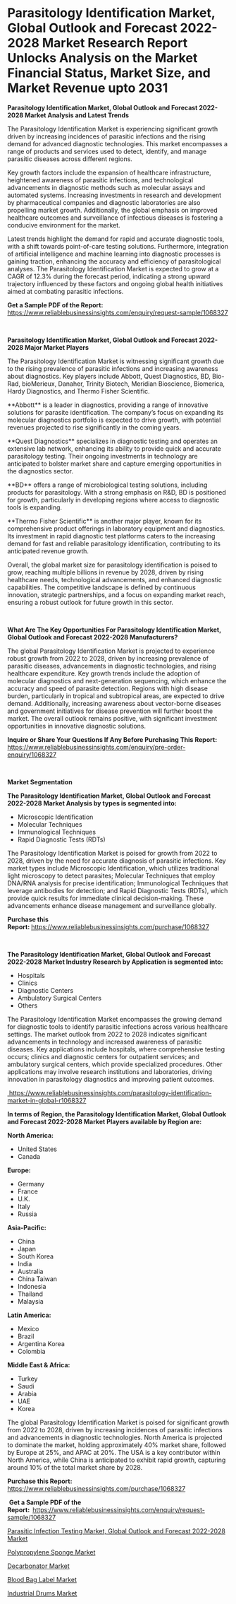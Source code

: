 <p><h1>Parasitology Identification Market, Global Outlook and Forecast 2022-2028 Market Research Report Unlocks Analysis on the Market Financial Status, Market Size, and Market Revenue upto 2031</h1></p><p><strong>Parasitology Identification Market, Global Outlook and Forecast 2022-2028 Market Analysis and Latest Trends</strong></p>
<p><p>The Parasitology Identification Market is experiencing significant growth driven by increasing incidences of parasitic infections and the rising demand for advanced diagnostic technologies. This market encompasses a range of products and services used to detect, identify, and manage parasitic diseases across different regions.</p><p>Key growth factors include the expansion of healthcare infrastructure, heightened awareness of parasitic infections, and technological advancements in diagnostic methods such as molecular assays and automated systems. Increasing investments in research and development by pharmaceutical companies and diagnostic laboratories are also propelling market growth. Additionally, the global emphasis on improved healthcare outcomes and surveillance of infectious diseases is fostering a conducive environment for the market.</p><p>Latest trends highlight the demand for rapid and accurate diagnostic tools, with a shift towards point-of-care testing solutions. Furthermore, integration of artificial intelligence and machine learning into diagnostic processes is gaining traction, enhancing the accuracy and efficiency of parasitological analyses. The Parasitology Identification Market is expected to grow at a CAGR of 12.3% during the forecast period, indicating a strong upward trajectory influenced by these factors and ongoing global health initiatives aimed at combating parasitic infections.</p></p>
<p><strong>Get a Sample PDF of the Report:&nbsp;</strong> <a href="https://www.reliablebusinessinsights.com/enquiry/request-sample/1068327">https://www.reliablebusinessinsights.com/enquiry/request-sample/1068327</a></p>
<p>&nbsp;</p>
<p><strong>Parasitology Identification Market, Global Outlook and Forecast 2022-2028 Major Market Players</strong></p>
<p><p>The Parasitology Identification Market is witnessing significant growth due to the rising prevalence of parasitic infections and increasing awareness about diagnostics. Key players include Abbott, Quest Diagnostics, BD, Bio-Rad, bioMerieux, Danaher, Trinity Biotech, Meridian Bioscience, Biomerica, Hardy Diagnostics, and Thermo Fisher Scientific.</p><p>**Abbott** is a leader in diagnostics, providing a range of innovative solutions for parasite identification. The company’s focus on expanding its molecular diagnostics portfolio is expected to drive growth, with potential revenues projected to rise significantly in the coming years.</p><p>**Quest Diagnostics** specializes in diagnostic testing and operates an extensive lab network, enhancing its ability to provide quick and accurate parasitology testing. Their ongoing investments in technology are anticipated to bolster market share and capture emerging opportunities in the diagnostics sector.</p><p>**BD** offers a range of microbiological testing solutions, including products for parasitology. With a strong emphasis on R&D, BD is positioned for growth, particularly in developing regions where access to diagnostic tools is expanding.</p><p>**Thermo Fisher Scientific** is another major player, known for its comprehensive product offerings in laboratory equipment and diagnostics. Its investment in rapid diagnostic test platforms caters to the increasing demand for fast and reliable parasitology identification, contributing to its anticipated revenue growth.</p><p>Overall, the global market size for parasitology identification is poised to grow, reaching multiple billions in revenue by 2028, driven by rising healthcare needs, technological advancements, and enhanced diagnostic capabilities. The competitive landscape is defined by continuous innovation, strategic partnerships, and a focus on expanding market reach, ensuring a robust outlook for future growth in this sector.</p></p>
<p>&nbsp;</p>
<p><strong>What Are The Key Opportunities For Parasitology Identification Market, Global Outlook and Forecast 2022-2028 Manufacturers?</strong></p>
<p><p>The global Parasitology Identification Market is projected to experience robust growth from 2022 to 2028, driven by increasing prevalence of parasitic diseases, advancements in diagnostic technologies, and rising healthcare expenditure. Key growth trends include the adoption of molecular diagnostics and next-generation sequencing, which enhance the accuracy and speed of parasite detection. Regions with high disease burden, particularly in tropical and subtropical areas, are expected to drive demand. Additionally, increasing awareness about vector-borne diseases and government initiatives for disease prevention will further boost the market. The overall outlook remains positive, with significant investment opportunities in innovative diagnostic solutions.</p></p>
<p><strong>Inquire or Share Your Questions If Any Before Purchasing This Report:</strong> <a href="https://www.reliablebusinessinsights.com/enquiry/pre-order-enquiry/1068327">https://www.reliablebusinessinsights.com/enquiry/pre-order-enquiry/1068327</a></p>
<p>&nbsp;</p>
<p><strong>Market Segmentation</strong></p>
<p><strong>The Parasitology Identification Market, Global Outlook and Forecast 2022-2028 Market Analysis by types is segmented into:</strong></p>
<p><ul><li>Microscopic Identification</li><li>Molecular Techniques</li><li>Immunological Techniques</li><li>Rapid Diagnostic Tests (RDTs)</li></ul></p>
<p><p>The Parasitology Identification Market is poised for growth from 2022 to 2028, driven by the need for accurate diagnosis of parasitic infections. Key market types include Microscopic Identification, which utilizes traditional light microscopy to detect parasites; Molecular Techniques that employ DNA/RNA analysis for precise identification; Immunological Techniques that leverage antibodies for detection; and Rapid Diagnostic Tests (RDTs), which provide quick results for immediate clinical decision-making. These advancements enhance disease management and surveillance globally.</p></p>
<p><strong>Purchase this Report:&nbsp;</strong><a href="https://www.reliablebusinessinsights.com/purchase/1068327">https://www.reliablebusinessinsights.com/purchase/1068327</a></p>
<p>&nbsp;</p>
<p><strong>The Parasitology Identification Market, Global Outlook and Forecast 2022-2028 Market Industry Research by Application is segmented into:</strong></p>
<p><ul><li>Hospitals</li><li>Clinics</li><li>Diagnostic Centers</li><li>Ambulatory Surgical Centers</li><li>Others</li></ul></p>
<p><p>The Parasitology Identification Market encompasses the growing demand for diagnostic tools to identify parasitic infections across various healthcare settings. The market outlook from 2022 to 2028 indicates significant advancements in technology and increased awareness of parasitic diseases. Key applications include hospitals, where comprehensive testing occurs; clinics and diagnostic centers for outpatient services; and ambulatory surgical centers, which provide specialized procedures. Other applications may involve research institutions and laboratories, driving innovation in parasitology diagnostics and improving patient outcomes.</p></p>
<p><a href="https://www.reliablebusinessinsights.com/parasitology-identification-market-in-global-r1068327">&nbsp;https://www.reliablebusinessinsights.com/parasitology-identification-market-in-global-r1068327</a></p>
<p><strong>In terms of Region, the Parasitology Identification Market, Global Outlook and Forecast 2022-2028 Market Players available by Region are:</strong></p>
<p>
    <p> <strong> North America: </strong>
        <ul>
            <li>United States</li>
            <li>Canada</li>
        </ul>
        </p> 
    <p> <strong> Europe: </strong>
        <ul>
            <li>Germany</li>
            <li>France</li>
            <li>U.K.</li>
            <li>Italy</li>
            <li>Russia</li>
        </ul>
        </p> 
    <p> <strong> Asia-Pacific: </strong>
        <ul>
            <li>China</li>
            <li>Japan</li>
            <li>South Korea</li>
            <li>India</li>
            <li>Australia</li>
            <li>China Taiwan</li>
            <li>Indonesia</li>
            <li>Thailand</li>
            <li>Malaysia</li>
        </ul>
        </p> 
    <p> <strong> Latin America: </strong>
        <ul>
            <li>Mexico</li>
            <li>Brazil</li>
            <li>Argentina Korea</li>
            <li>Colombia</li>
        </ul>
        </p> 
    <p> <strong> Middle East & Africa: </strong>
        <ul>
            <li>Turkey</li>
            <li>Saudi</li>
            <li>Arabia</li>
            <li>UAE</li>
            <li>Korea</li>
        </ul>
    </p>
    </p>
<p><p>The global Parasitology Identification Market is poised for significant growth from 2022 to 2028, driven by increasing incidences of parasitic infections and advancements in diagnostic technologies. North America is projected to dominate the market, holding approximately 40% market share, followed by Europe at 25%, and APAC at 20%. The USA is a key contributor within North America, while China is anticipated to exhibit rapid growth, capturing around 10% of the total market share by 2028.</p></p>
<p><strong>Purchase this Report: </strong><a href="https://www.reliablebusinessinsights.com/purchase/1068327">https://www.reliablebusinessinsights.com/purchase/1068327</a></p>
<p>&nbsp;<strong>Get a Sample PDF of the Report:&nbsp;&nbsp;</strong><a href="https://www.reliablebusinessinsights.com/enquiry/request-sample/1068327">https://www.reliablebusinessinsights.com/enquiry/request-sample/1068327</a></p>
<p><strong></strong></p>
<p><p><a href="https://github.com/aiko92han/Market-Research-Report-List-1/blob/main/parasitic-infection-testing-market-global-outlook-and-forecast-2022-2028-market.md">Parasitic Infection Testing Market, Global Outlook and Forecast 2022-2028 Market</a></p><p><a href="https://www.linkedin.com/pulse/polypropylene-sponge-market-industry-trends-forecast-period-ddude?trackingId=rCtxMJgSSbiswzn6SLgWzg%3D%3D">Polypropylene Sponge Market</a></p><p><a href="https://medium.com/@adrainratke1952/the-decarbonator-market-is-experiencing-higher-than-anticipated-demand-compared-to-pre-pandemic-bf973ef0bbaa">Decarbonator Market</a></p><p><a href="https://issuu.com/reportprime-2/docs/blood-bag-label-market-size-2030.pp_be77d6b7831ae9">Blood Bag Label Market</a></p><p><a href="https://issuu.com/reportprime-2/docs/industrial-drums-market-size-2030.p_ca314b380953a0">Industrial Drums Market</a></p></p>